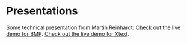 # Presentations

 Some technical presentation from Martin Reinhardt:
 [Check out the live demo for BMP](http://martinreinhardt-online.de/presentations/bmp/).
 [Check out the live demo for Xtext](http://martinreinhardt-online.de/presentations/Xtext/).